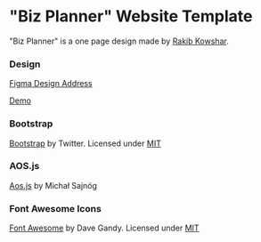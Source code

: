 
# "Biz Planner" Website Template

"Biz Planner" is a one page design made by [Rakib Kowshar](https://dribbble.com/rakibkowshar).


### Design 

[Figma Design Address](https://kodluyoruz-project-bizplanner.netlify.app/images/theme.jpg)

[Demo](https://kodluyoruz-project-bizplanner.netlify.app/)


### Bootstrap

[Bootstrap](http://getbootstrap.com/) by Twitter. Licensed under [MIT](https://github.com/twbs/bootstrap/blob/master/LICENSE)

### AOS.js

[Aos.js](https://github.com/michalsnik/aos) by Michał Sajnóg

### Font Awesome Icons 

[Font Awesome](http://fortawesome.github.io/Font-Awesome/) by Dave Gandy. Licensed under [MIT](http://opensource.org/licenses/mit-license.html)
